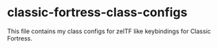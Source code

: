 # classic-fortress-class-configs
This file contains my class configs for zelTF like keybindings for Classic Fortress.
